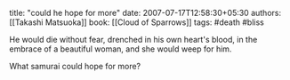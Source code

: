 
title: "could he hope for more"
date: 2007-07-17T12:58:30+05:30
authors: [[Takashi Matsuoka]]
book: [[Cloud of Sparrows]]
tags: #death #bliss

He would die without fear, drenched in his own heart's blood, in the embrace of a beautiful woman, and she would weep for him.

What samurai could hope for more?
